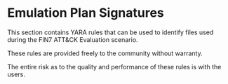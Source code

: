 # Emulation Plan Signatures

This section contains YARA rules that can be used to identify files used during the FIN7 ATT&CK Evaluation scenario.

These rules are provided freely to the community without warranty.

The entire risk as to the quality and performance of these rules is with the users.
